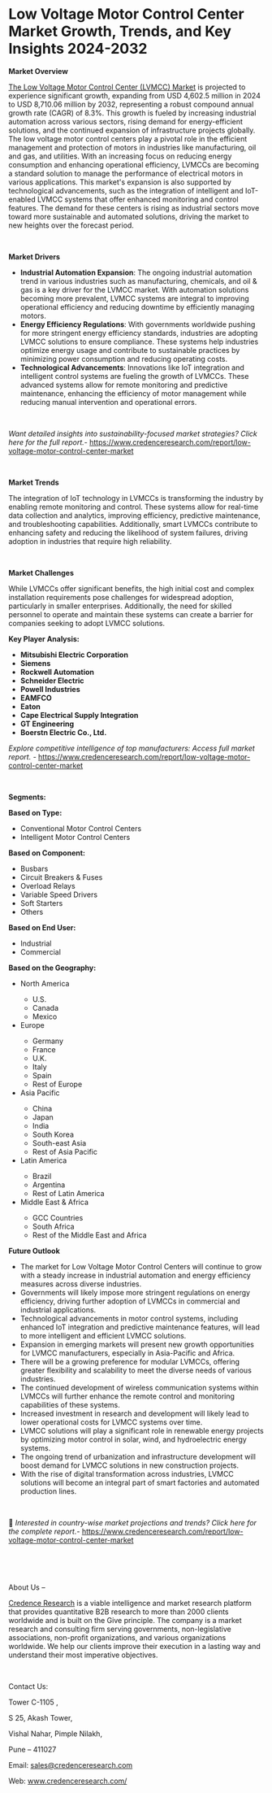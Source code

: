 # Low Voltage Motor Control Center Market Growth, Trends, and Key Insights 2024-2032


<p><strong>Market Overview</strong></p>
<p><a href="https://www.credenceresearch.com/report/low-voltage-motor-control-center-market">The Low Voltage Motor Control Center (LVMCC) Market</a> is projected to experience significant growth, expanding from USD 4,602.5 million in 2024 to USD 8,710.06 million by 2032, representing a robust compound annual growth rate (CAGR) of 8.3%. This growth is fueled by increasing industrial automation across various sectors, rising demand for energy-efficient solutions, and the continued expansion of infrastructure projects globally. The low voltage motor control centers play a pivotal role in the efficient management and protection of motors in industries like manufacturing, oil and gas, and utilities. With an increasing focus on reducing energy consumption and enhancing operational efficiency, LVMCCs are becoming a standard solution to manage the performance of electrical motors in various applications. This market's expansion is also supported by technological advancements, such as the integration of intelligent and IoT-enabled LVMCC systems that offer enhanced monitoring and control features. The demand for these centers is rising as industrial sectors move toward more sustainable and automated solutions, driving the market to new heights over the forecast period.</p>
<p data-start="1206" data-end="1225"><strong>&nbsp;</strong></p>
<p><strong>Market Drivers</strong></p>
<ul>
<li><strong data-start="1230" data-end="1265">Industrial Automation Expansion</strong>: The ongoing industrial automation trend in various industries such as manufacturing, chemicals, and oil &amp; gas is a key driver for the LVMCC market. With automation solutions becoming more prevalent, LVMCC systems are integral to improving operational efficiency and reducing downtime by efficiently managing motors.</li>
<li><strong data-start="1587" data-end="1620">Energy Efficiency Regulations</strong>: With governments worldwide pushing for more stringent energy efficiency standards, industries are adopting LVMCC solutions to ensure compliance. These systems help industries optimize energy usage and contribute to sustainable practices by minimizing power consumption and reducing operating costs.</li>
<li><strong data-start="1925" data-end="1955">Technological Advancements</strong>: Innovations like IoT integration and intelligent control systems are fueling the growth of LVMCCs. These advanced systems allow for remote monitoring and predictive maintenance, enhancing the efficiency of motor management while reducing manual intervention and operational errors.</li>
</ul>
<p><strong>&nbsp;</strong></p>
<p><em>Want detailed insights into sustainability-focused market strategies? Click here for the full report.- </em><a href="https://www.credenceresearch.com/report/low-voltage-motor-control-center-market">https://www.credenceresearch.com/report/low-voltage-motor-control-center-market</a></p>
<p>&nbsp;</p>
<p><strong>Market Trends</strong></p>
<p>The integration of IoT technology in LVMCCs is transforming the industry by enabling remote monitoring and control. These systems allow for real-time data collection and analytics, improving efficiency, predictive maintenance, and troubleshooting capabilities. Additionally, smart LVMCCs contribute to enhancing safety and reducing the likelihood of system failures, driving adoption in industries that require high reliability.</p>
<p><strong>&nbsp;</strong></p>
<p><strong>Market Challenges</strong></p>
<p>While LVMCCs offer significant benefits, the high initial cost and complex installation requirements pose challenges for widespread adoption, particularly in smaller enterprises. Additionally, the need for skilled personnel to operate and maintain these systems can create a barrier for companies seeking to adopt LVMCC solutions.</p>
<p><strong>Key Player Analysis:</strong></p>
<ul>
<li><strong>Mitsubishi Electric Corporation</strong></li>
<li><strong>Siemens</strong></li>
<li><strong>Rockwell Automation</strong></li>
<li><strong>Schneider Electric</strong></li>
<li><strong>Powell Industries</strong></li>
<li><strong>EAMFCO</strong></li>
<li><strong>Eaton</strong></li>
<li><strong>Cape Electrical Supply Integration</strong></li>
<li><strong>GT Engineering</strong></li>
<li><strong>Boerstn Electric Co., Ltd.</strong></li>
</ul>
<p><em>Explore competitive intelligence of top manufacturers: Access full market report. - </em><a href="https://www.credenceresearch.com/report/low-voltage-motor-control-center-market">https://www.credenceresearch.com/report/low-voltage-motor-control-center-market</a></p>
<p>&nbsp;</p>
<p><strong>Segments:</strong></p>
<p><strong>Based on Type:</strong></p>
<ul>
<li>Conventional Motor Control Centers</li>
<li>Intelligent Motor Control Centers</li>
</ul>
<p><strong>Based on Component:</strong></p>
<ul>
<li>Busbars</li>
<li>Circuit Breakers &amp; Fuses</li>
<li>Overload Relays</li>
<li>Variable Speed Drivers</li>
<li>Soft Starters</li>
<li>Others</li>
</ul>
<p><strong>Based on End User:</strong></p>
<ul>
<li>Industrial</li>
<li>Commercial</li>
</ul>
<p><strong>Based on the Geography:</strong></p>
<ul>
<li>North America</li>
<ul>
<li>U.S.</li>
<li>Canada</li>
<li>Mexico</li>
</ul>
<li>Europe</li>
<ul>
<li>Germany</li>
<li>France</li>
<li>U.K.</li>
<li>Italy</li>
<li>Spain</li>
<li>Rest of Europe</li>
</ul>
<li>Asia Pacific</li>
<ul>
<li>China</li>
<li>Japan</li>
<li>India</li>
<li>South Korea</li>
<li>South-east Asia</li>
<li>Rest of Asia Pacific</li>
</ul>
<li>Latin America</li>
<ul>
<li>Brazil</li>
<li>Argentina</li>
<li>Rest of Latin America</li>
</ul>
<li>Middle East &amp; Africa</li>
<ul>
<li>GCC Countries</li>
<li>South Africa</li>
<li>Rest of the Middle East and Africa</li>
</ul>
</ul>
<p><strong>Future Outlook</strong></p>
<ul>
<li>The market for Low Voltage Motor Control Centers will continue to grow with a steady increase in industrial automation and energy efficiency measures across diverse industries.</li>
<li>Governments will likely impose more stringent regulations on energy efficiency, driving further adoption of LVMCCs in commercial and industrial applications.</li>
<li>Technological advancements in motor control systems, including enhanced IoT integration and predictive maintenance features, will lead to more intelligent and efficient LVMCC solutions.</li>
<li>Expansion in emerging markets will present new growth opportunities for LVMCC manufacturers, especially in Asia-Pacific and Africa.</li>
<li>There will be a growing preference for modular LVMCCs, offering greater flexibility and scalability to meet the diverse needs of various industries.</li>
<li>The continued development of wireless communication systems within LVMCCs will further enhance the remote control and monitoring capabilities of these systems.</li>
<li>Increased investment in research and development will likely lead to lower operational costs for LVMCC systems over time.</li>
<li>LVMCC solutions will play a significant role in renewable energy projects by optimizing motor control in solar, wind, and hydroelectric energy systems.</li>
<li>The ongoing trend of urbanization and infrastructure development will boost demand for LVMCC solutions in new construction projects.</li>
<li>With the rise of digital transformation across industries, LVMCC solutions will become an integral part of smart factories and automated production lines.</li>
</ul>
<p>&nbsp;</p>
<p>📌 <em>Interested in country-wise market projections and trends? Click here for the complete report.- </em><a href="https://www.credenceresearch.com/report/low-voltage-motor-control-center-market">https://www.credenceresearch.com/report/low-voltage-motor-control-center-market</a></p>
<p>&nbsp;</p>
<p>&nbsp;</p>
<p>About Us &ndash;</p>
<p><a href="https://www.credenceresearch.com/">Credence Research</a> is a viable intelligence and market research platform that provides quantitative B2B research to more than 2000 clients worldwide and is built on the Give principle. The company is a market research and consulting firm serving governments, non-legislative associations, non-profit organizations, and various organizations worldwide. We help our clients improve their execution in a lasting way and understand their most imperative objectives.</p>
<p>&nbsp;</p>
<p>Contact Us:</p>
<p>Tower C-1105 ,</p>
<p>S 25, Akash Tower,</p>
<p>Vishal Nahar, Pimple Nilakh,</p>
<p>Pune &ndash; 411027</p>
<p>Email: <a href="mailto:sales@credenceresearch.com">sales@credenceresearch.com</a></p>
<p>Web: <a href="http://www.credenceresearch.com/">www.credenceresearch.com/</a></p>
